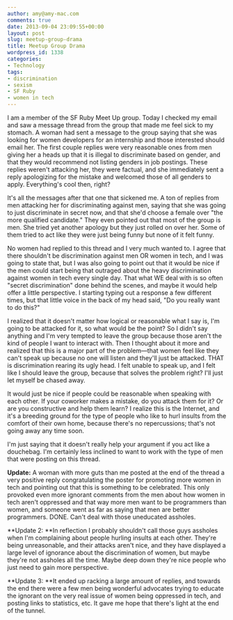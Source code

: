 ```yaml
---
author: amy@amy-mac.com
comments: true
date: 2013-09-04 23:09:55+00:00
layout: post
slug: meetup-group-drama
title: Meetup Group Drama
wordpress_id: 1338
categories:
- Technology
tags:
- discrimination
- sexism
- SF Ruby
- women in tech
---
```


I am a member of the SF Ruby Meet Up group. Today I checked my email and saw a message thread from the group that made me feel sick to my stomach. A woman had sent a message to the group saying that she was looking for women developers for an internship and those interested should email her. The first couple replies were very reasonable ones from men giving her a heads up that it is illegal to discriminate based on gender, and that they would recommend not listing genders in job postings. These replies weren't attacking her, they were factual, and she immediately sent a reply apologizing for the mistake and welcomed those of all genders to apply. Everything's cool then, right?

It's all the messages after that one that sickened me. A ton of replies from men attacking her for discriminating against men, saying that she was going to just discriminate in secret now, and that she'd choose a female over "the more qualified candidate." They even pointed out that most of the group is men. She tried yet another apology but they just rolled on over her. Some of them tried to act like they were just being funny but none of it felt funny.

No women had replied to this thread and I very much wanted to. I agree that there shouldn't be discrimination against men OR women in tech, and I was going to state that, but I was also going to point out that it would be nice if the men could start being that outraged about the heavy discrimination against women in tech every single day. That what WE deal with is so often "secret discrimination" done behind the scenes, and maybe it would help offer a little perspective. I starting typing out a response a few different times, but that little voice in the back of my head said, "Do you really want to do this?"

I realized that it doesn't matter how logical or reasonable what I say is, I'm going to be attacked for it, so what would be the point? So I didn't say anything and I'm very tempted to leave the group because those aren't the kind of people I want to interact with. Then I thought about it more and realized that this is a major part of the problem—that women feel like they can't speak up because no one will listen and they'll just be attacked. THAT is discrimination rearing its ugly head. I felt unable to speak up, and I felt like I should leave the group, because that solves the problem right? I'll just let myself be chased away.

It would just be nice if people could be reasonable when speaking with each other. If your coworker makes a mistake, do you attack them for it? Or are you constructive and help them learn? I realize this is the Internet, and it's a breeding ground for the type of people who like to hurl insults from the comfort of their own home, because there's no repercussions; that's not going away any time soon.

I'm just saying that it doesn't really help your argument if you act like a douchebag. I'm certainly less inclined to want to work with the type of men that were posting on this thread.

**Update:** A woman with more guts than me posted at the end of the thread a very positive reply congratulating the poster for promoting more women in tech and pointing out that this is something to be celebrated. This only provoked even more ignorant comments from the men about how women in tech aren't oppressed and that way more men want to be programmers than women, and someone went as far as saying that men are better programmers. DONE. Can't deal with those uneducated assholes.

**Update 2: **In reflection I probably shouldn't call those guys assholes when I'm complaining about people hurling insults at each other. They're being unreasonable, and their attacks aren't nice, and they have displayed a large level of ignorance about the discrimination of women, but maybe they're not assholes all the time. Maybe deep down they're nice people who just need to gain more perspective.

**Update 3: **It ended up racking a large amount of replies, and towards the end there were a few men being wonderful advocates trying to educate the ignorant on the very real issue of women being oppressed in tech, and posting links to statistics, etc. It gave me hope that there's light at the end of the tunnel.
